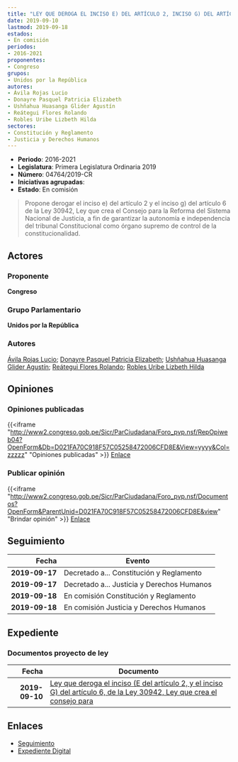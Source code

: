 ```yaml
---
title: "LEY QUE DEROGA EL INCISO E) DEL ARTÍCULO 2, INCISO G) DEL ARTÍCULO 6, DE LA LEY 30942, LEY QUE CREA EL CONSEJO PARA LA REFORMA DEL SISTEMA NACIONAL DE JUSTICIA"
date: 2019-09-10
lastmod: 2019-09-18
estados:
- En comisión
periodos:
- 2016-2021
proponentes:
- Congreso
grupos:
- Unidos por la República
autores:
- Ávila Rojas Lucio
- Donayre Pasquel Patricia Elizabeth
- Ushñahua Huasanga Glider Agustín
- Reátegui Flores Rolando
- Robles Uribe Lizbeth Hilda
sectores:
- Constitución y Reglamento
- Justicia y Derechos Humanos
---
```

- **Periodo**: 2016-2021
- **Legislatura**: Primera Legislatura Ordinaria 2019
- **Número**: 04764/2019-CR
- **Iniciativas agrupadas**: 
- **Estado**: En comisión

> Propone derogar el inciso e) del artículo 2 y el inciso g) del artículo 6 de la Ley 30942, Ley que crea el Consejo para la Reforma del Sistema Nacional de Justicia, a fin de garantizar la autonomía e independencia del tribunal Constitucional como órgano supremo de control de la constitucionalidad.


## Actores

### Proponente

**Congreso**

### Grupo Parlamentario

**Unidos por la República**

### Autores

[Ávila Rojas Lucio](mailto:mailto:lavilar@congreso.gob.pe); [Donayre Pasquel Patricia Elizabeth](mailto:mailto:pdonayre@congreso.gob.pe); [Ushñahua Huasanga Glider Agustín](mailto:mailto:gushnahua@congreso.gob.pe); [Reátegui Flores Rolando](mailto:mailto:rreategui@congreso.gob.pe); [Robles Uribe Lizbeth Hilda](mailto:mailto:lroblesu@congreso.gob.pe)

## Opiniones

### Opiniones publicadas

{{<iframe "http://www2.congreso.gob.pe/Sicr/ParCiudadana/Foro_pvp.nsf/RepOpiweb04?OpenForm&Db=D021FA70C918F57C05258472006CFD8E&View=yyyy&Col=zzzzz" "Opiniones publicadas" >}}
[Enlace](http://www2.congreso.gob.pe/Sicr/ParCiudadana/Foro_pvp.nsf/RepOpiweb04?OpenForm&Db=D021FA70C918F57C05258472006CFD8E&View=yyyy&Col=zzzzz)

### Publicar opinión

{{<iframe "http://www2.congreso.gob.pe/Sicr/ParCiudadana/Foro_pvp.nsf/Documentos?OpenForm&ParentUnid=D021FA70C918F57C05258472006CFD8E&view" "Brindar opinión" >}}
[Enlace](http://www2.congreso.gob.pe/Sicr/ParCiudadana/Foro_pvp.nsf/Documentos?OpenForm&ParentUnid=D021FA70C918F57C05258472006CFD8E&view)


## Seguimiento

| Fecha | Evento |
|------:|--------|
| **2019-09-17** | Decretado a... Constitución y Reglamento |
| **2019-09-17** | Decretado a... Justicia y Derechos Humanos |
| **2019-09-18** | En comisión Constitución y Reglamento |
| **2019-09-18** | En comisión Justicia y Derechos Humanos |

## Expediente

### Documentos proyecto de ley

| Fecha | Documento |
|------:|-----------|
| **2019-09-10** | [Ley que deroga el inciso (E del artículo 2, y el inciso G) del artículo 6, de la Ley 30942, Ley que crea el consejo para](http://www.leyes.congreso.gob.pe/Documentos/2016_2021/Proyectos_de_Ley_y_de_Resoluciones_Legislativas/PL0476420190910.pdf) |

## Enlaces

- [Seguimiento](http://www2.congreso.gob.pe/Sicr/TraDocEstProc/CLProLey2016.nsf/f7fff46988ca05b1052578e100829cc7/5be17637035041150525847200807cd0?OpenDocument)
- [Expediente Digital](http://www2.congreso.gob.pe/Sicr/TraDocEstProc/CLProLey2016.nsf/f7fff46988ca05b1052578e100829cc7/5be17637035041150525847200807cd0?OpenDocument&Click=05257FB7005EB655.eb71d0cf91d8294e05256cdf006b5706/$Body/0.1C6C)

